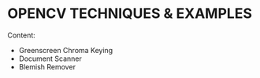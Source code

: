 # OPENCV TECHNIQUES & EXAMPLES
Content:
- Greenscreen Chroma Keying
- Document Scanner
- Blemish Remover